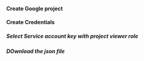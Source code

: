 #### Create Google project
#### Create Credentials
##### Select Service account key with project viewer role
##### DOwnload the json file
